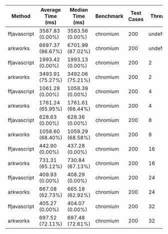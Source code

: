 | Method       | Average Time (ms) | Median Time (ms) | Benchmark | Test Cases | Threads   | N     |
|--------------|-------------------|------------------|-----------|------------|-----------|-------|
| ffjavascript | 3587.83 (0.00%)   | 3583.56 (0.00%)  | chromium  | 200        | undefined | 65536 |
| arkworks     | 6697.37 (86.67%)  | 6701.99 (87.02%) | chromium  | 200        | undefined | 65536 |
| ffjavascript | 1993.42 (0.00%)   | 1993.13 (0.00%)  | chromium  | 200        | 2         | 65536 |
| arkworks     | 3493.91 (75.27%)  | 3492.06 (75.21%) | chromium  | 200        | 2         | 65536 |
| ffjavascript | 1061.28 (0.00%)   | 1058.39 (0.00%)  | chromium  | 200        | 4         | 65536 |
| arkworks     | 1761.24 (65.95%)  | 1761.61 (66.44%) | chromium  | 200        | 4         | 65536 |
| ffjavascript | 628.63 (0.00%)    | 628.36 (0.00%)   | chromium  | 200        | 8         | 65536 |
| arkworks     | 1058.60 (68.40%)  | 1059.29 (68.58%) | chromium  | 200        | 8         | 65536 |
| ffjavascript | 442.90 (0.00%)    | 437.28 (0.00%)   | chromium  | 200        | 16        | 65536 |
| arkworks     | 731.31 (65.12%)   | 730.84 (67.13%)  | chromium  | 200        | 16        | 65536 |
| ffjavascript | 409.93 (0.00%)    | 408.29 (0.00%)   | chromium  | 200        | 24        | 65536 |
| arkworks     | 667.08 (62.73%)   | 665.18 (62.92%)  | chromium  | 200        | 24        | 65536 |
| ffjavascript | 405.27 (0.00%)    | 404.07 (0.00%)   | chromium  | 200        | 32        | 65536 |
| arkworks     | 697.52 (72.11%)   | 697.48 (72.61%)  | chromium  | 200        | 32        | 65536 |